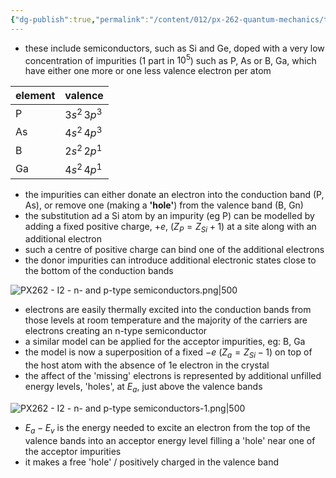 ```yaml
---
{"dg-publish":true,"permalink":"/content/012/px-262-quantum-mechanics/term-2/i-semiconductors/px-262-i2-n-and-p-type-semiconductors/","noteIcon":"1","created":"2025-02-17T11:33:09.125+00:00","updated":"2025-02-17T13:03:43.648+00:00"}
---
```


- these include semiconductors, such as Si and Ge, doped with a very low concentration of impurities (1 part in $10^5$) such as P, As or B, Ga, which have either one more or one less valence electron per atom

| element | valence      |
| ------- | ------------ |
| P       | $3s^2\,3p^3$ |
| As      | $4s^2\,4p^3$ |
| B       | $2s^2\,2p^1$ |
| Ga      | $4s^2\,4p^1$ |

- the impurities can either donate an electron into the conduction band (P, As), or remove one (making a **'hole'**) from the valence band (B, Gn)
- the substitution ad a Si atom by an impurity (eg P) can be modelled by adding a fixed positive charge, $+e$, $(Z_{P}= Z_{Si}+1)$ at a site along with an additional electron
- such a centre of positive charge can bind one of the additional electrons
- the donor impurities can introduce additional electronic states close to the bottom of the conduction bands

![PX262 - I2 - n- and p-type semiconductors.png|500](/img/user/pics/PX262%20-%20I2%20-%20n-%20and%20p-type%20semiconductors.png)

- electrons are easily thermally excited into the conduction bands from those levels at room temperature and the majority of the carriers are electrons creating an n-type semiconductor
- a similar model can be applied for the acceptor impurities, eg: B, Ga
- the model is now a superposition of a fixed $-e$ $(Z_a = Z_{Si}-1)$ on top of the host atom with the absence of 1e electron in the crystal
- the affect of the 'missing' electrons is represented by additional unfilled energy levels, 'holes', at $E_a$, just above the valence bands

![PX262 - I2 - n- and p-type semiconductors-1.png|500](/img/user/pics/PX262%20-%20I2%20-%20n-%20and%20p-type%20semiconductors-1.png)

- $E_a-E_v$ is the energy needed to excite an electron from the top of the valence bands into an acceptor energy level filling a 'hole' near one of the acceptor impurities
- it makes a free 'hole' / positively charged in the valence band
